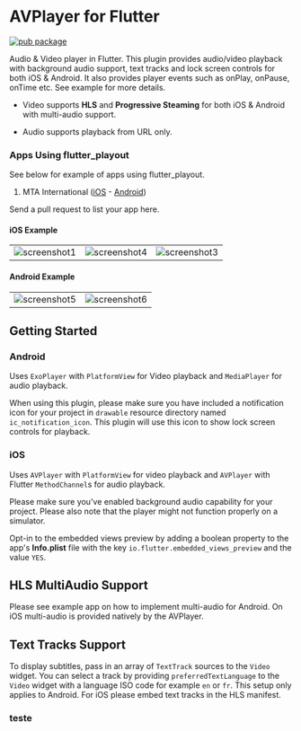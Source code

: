 # AVPlayer for Flutter

[![pub package](https://img.shields.io/pub/v/flutter_playout.svg)](https://pub.dartlang.org/packages/flutter_playout)

Audio & Video player in Flutter. This plugin provides audio/video playback with background audio 
support, text tracks and lock screen controls for both iOS & Android. It also provides player events 
such as onPlay, onPause, onTime etc. See example for more details.

* Video supports **HLS** and **Progressive Steaming** for both iOS & Android with multi-audio support.

* Audio supports playback from URL only.

### Apps Using flutter_playout
See below for example of apps using flutter_playout.

1. MTA International ([iOS](https://apps.apple.com/us/app/mta-international/id942619881) - [Android](https://play.google.com/store/apps/details?id=tv.mta.apps.muslimtv))

Send a pull request to list your app here.

#### iOS Example
||||
:---: |:---:| :---:
![screenshot1](sc1.png)|![screenshot4](sc4.png)|![screenshot3](sc3.png)

#### Android Example
|||
:---: |:---:
![screenshot5](sc5.png)|![screenshot6](sc6.png)

## Getting Started

### Android

Uses `ExoPlayer` with `PlatformView` for Video playback and `MediaPlayer` for audio playback.

When using this plugin, please make sure you have included a notification icon 
for your project in `drawable` resource directory named `ic_notification_icon`.
This plugin will use this icon to show lock screen controls for playback.

### iOS

Uses `AVPlayer` with `PlatformView` for video playback and `AVPlayer` with Flutter 
`MethodChannel`s for audio playback.

Please make sure you've enabled background audio capability for your project.
Please also note that the player might not function properly on a simulator.

Opt-in to the embedded views preview by adding a boolean property to the app's 
**Info.plist** file with the key `io.flutter.embedded_views_preview` and the value `YES`.

## HLS MultiAudio Support

Please see example app on how to implement multi-audio for Android. On iOS multi-audio is 
provided natively by the AVPlayer.

## Text Tracks Support

To display subtitles, pass in an array of `TextTrack` sources to the `Video` widget. You
can select a track by providing `preferredTextLanguage` to the `Video` widget with
a language ISO code for example `en` or `fr`. This setup only applies to Android. For iOS
please embed text tracks in the HLS manifest.


### teste